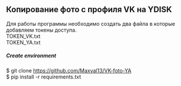 ## Копирование фото с профиля VK на YDISK

Для работы программы необходимо создать два файла в которые добавляем токены доступа.  
TOKEN_VK.txt  
TOKEN_YA.txt

##### Create environment
$ git clone https://github.com/Maxval13/VK-foto-YA   
$ pip install -r requirements.txt